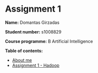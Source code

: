 # Assignment 1

**Name:** Domantas Girzadas

**Student number:** s1008829

**Course programme:** B Artificial Intelligence

**Table of contents:**
* [About me](about.md)
* [Assignment 1 - Hadoop](hadoop.md)
